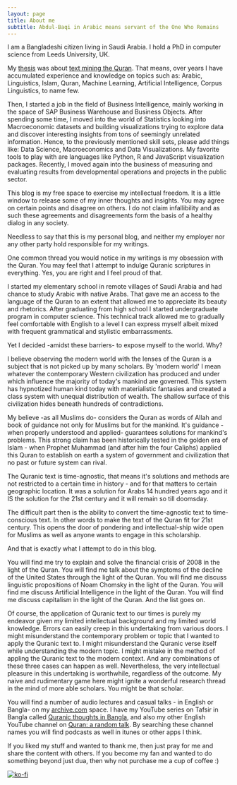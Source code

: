 ```yaml
---
layout: page
title: About me
subtitle: Abdul-Baqi in Arabic means servant of the One Who Remains
---
```


I am a Bangladeshi citizen living in Saudi Arabia. I hold a PhD in computer science from Leeds University, UK. 

My [thesis](http://etheses.whiterose.ac.uk/4160/) was about [text mining the Quran](http://textminingthequran.com). That means, over years I have accumulated experience and knowledge on topics such as: Arabic, Linguistics, Islam, Quran, Machine Learning, Artificial Intelligence, Corpus Linguistics, to name few.

Then, I started a job in the field of Business Intelligence, mainly working in the space of SAP Business Warehouse and Business Objects. After spending some time, I moved into the world of Statistics looking into Macroeconomic datasets and building visualizations trying to explore data and discover interesting insights from tons of seemingly unrelated information. Hence, to the previously mentioned skill sets, please add things like: Data Science, Macroeconomics and Data Visualizations. My favorite tools to play with are languages like Python, R and JavaScript visualization packages. Recently, I moved again into the business of measuring and evaluating results from developmental operations and projects in the public sector.  

This blog is my free space to exercise my intellectual freedom. It is a little window to release some of my inner thoughts and insights. You may agree on certain points and disagree on others. I do not claim infallibility  and as such these agreements and disagreements form the basis of a healthy dialog in any society. 

Needless to say that this is my personal blog, and neither my employer nor any other party hold responsible for my writings. 

One common thread you would notice in my writings is my obsession with the Quran. You may feel that I attempt to indulge Quranic scriptures in everything. Yes, you are right and I feel proud of that.  

I started my elementary school in remote villages of Saudi Arabia and had chance to study Arabic with native Arabs. That gave me an access to the language of the Quran to an extent that allowed me to appreciate its beauty and rhetorics. After graduating from high school I started undergraduate program in computer science. This technical track allowed me to gradually feel comfortable with English to a level I can express myself albeit mixed with frequent grammatical and stylistic embarrassments. 

Yet I decided -amidst these barriers- to expose myself to the world. Why? 

I believe observing the modern world with the lenses of the Quran is a subject that is not picked up by many scholars. By 'modern world' I mean whatever the contemporary Western civilization has produced and under which influence the majority of today's mankind are governed. This system has hypnotized human kind today with materialistic fantasies and created a class system with unequal distribution of wealth. The shallow surface of this civilization hides beneath hundreds of contradictions.

My believe -as all Muslims do- considers the Quran as words of Allah and book of guidance not only for Muslims but for the mankind. It's guidance -when properly understood and applied- guarantees solutions for mankind's problems. This strong claim has been historically tested in the golden era of Islam - when Prophet Muhammad (and after him the four Caliphs) applied this Quran to establish on earth a system of government and civilization that no past or future system can rival. 

The Quranic text is time-agnostic, that means it's solutions and methods are not restricted to a certain time in history - and for that matters to certain geographic location. It was a solution for Arabs 14 hundred years ago and it IS the solution for the 21st century and it will remain so till doomsday. 

The difficult part then is the ability to convert the time-agnostic text to time-conscious text. In other words to make the text of the Quran fit for 21st century. This opens the door of pondering and intellectual-ship wide open for Muslims as well as anyone wants to engage in this scholarship. 

And that is exactly what I attempt to do in this blog. 

You will find me try to explain and solve the financial crisis of 2008 in the light of the Quran. You will find me talk about the symptoms of the decline of the United States through the light of the Quran. You will find me discuss linguistic propositions of Noam Chomsky in the light of the Quran. You will find me discuss Artificial Intelligence in the light of the Quran. You will find me discuss capitalism in the light of the Quran. And the list goes on. 

Of course, the application of Quranic text to our times is purely my endeavor given my limited intellectual background and my limited world knowledge. Errors can easily creep in this undertaking from various doors. I might misunderstand the contemporary problem or topic that I wanted to apply the Quranic text to. I might misunderstand the Quranic verse itself while understanding the modern topic. I might mistake in the method of appling the Quranic text to the modern context. And any combinations of these three cases can happen as well. Nevertheless, the very intellectual pleasure in this undertaking is worthwhile, regardless of the outcome. My naive and rudimentary game here might ignite a wonderful research thread in the mind of more able scholars. You might be that scholar.

You will find a number of audio lectures  and casual talks - in English or Bangla- on my [archive.com](https://archive.org/details/@letquranspeak) space. I have my YouTube series on Tafsir in Bangla called [Quranic thoughts in Bangla](https://www.youtube.com/channel/UC4ub2p-u2oirkw9HEUIe08Q), and also my other English YouTube channel on [Quran: a random talk](https://www.youtube.com/channel/UCkQnwZF93vz68UrYKDWDhzA). By searching these channel names you will find podcasts as well in itunes or other apps I think. 

If you liked my stuff and wanted to thank me, then just pray for me and share the content with others. If you become my fan and wanted to do something beyond just dua, then why not purchase me a cup of coffee :)

[![ko-fi](https://www.ko-fi.com/img/donate_sm.png)](https://ko-fi.com/P5P2R7FA)
